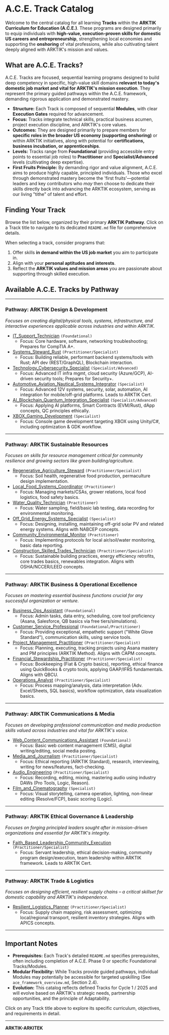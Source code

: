 # A.C.E. Track Catalog

Welcome to the central catalog for all learning **Tracks** within the **ARKTIK Curriculum for Education (A.C.E.)**. These programs are designed primarily to equip individuals with **high-value, execution-proven skills for domestic US careers and entrepreneurship**, strengthening local economies and supporting the **onshoring** of vital professions, while also cultivating talent deeply aligned with ARKTIK's mission and values.

## What are A.C.E. Tracks?

A.C.E. Tracks are focused, sequential learning programs designed to build deep competency in specific, high-value skill domains **relevant to today's domestic job market and vital for ARKTIK's mission execution**. They represent the primary guided pathways within the A.C.E. framework, demanding rigorous application and demonstrated mastery.

*   **Structure:** Each Track is composed of sequential **Modules**, with clear **Execution Gates** required for advancement.
*   **Focus:** Tracks integrate technical skills, practical business acumen, project execution discipline, and ARKTIK's core values.
*   **Outcomes:** They are designed primarily to prepare members for **specific roles in the broader US economy (supporting onshoring)** or within ARKTIK initiatives, along with potential for **certifications, business incubation, or apprenticeships**.
*   **Levels:** Tracks range from **Foundational** (providing accessible entry points to essential job roles) to **Practitioner** and **Specialist/Advanced** levels (cultivating deep expertise).
*   **First Fruits Principle:** By demanding rigor and value alignment, A.C.E. aims to produce highly capable, principled individuals. Those who excel through demonstrated mastery become the 'first fruits'—potential leaders and key contributors who *may* then choose to dedicate their skills directly back into advancing the ARKTIK ecosystem, serving as our living "tithe" of talent and effort.

## Finding Your Track

Browse the list below, organized by their primary **ARKTIK Pathway**. Click on a Track title to navigate to its dedicated `README.md` file for comprehensive details.

When selecting a track, consider programs that:
1.  Offer skills **in demand within the US job market** you aim to participate in.
2.  Align with your **personal aptitudes and interests**.
3.  Reflect the **ARKTIK values and mission areas** you are passionate about supporting through skilled execution.

## Available A.C.E. Tracks by Pathway

---

### Pathway: ARKTIK Design & Development
_Focuses on creating digital/physical tools, systems, infrastructure, and interactive experiences applicable across industries and within ARKTIK._

*   [IT_Support_Technician](./IT_Support_Technician/README.md) `(Foundational)`
    *   Focus: Core hardware, software, networking troubleshooting; Prepares for CompTIA A+.
*   [Systems_Steward_Rust](./Systems_Steward_Rust/README.md) `(Practitioner/Specialist)`
    *   Focus: Building reliable, performant backend systems/tools with Rust; API dev (REST/GraphQL), Blockchain interaction.
*   [Technology_Cybersecurity_Specialist](./Technology_Cybersecurity_Specialist/README.md) `(Specialist/Advanced)`
    *   Focus: Advanced IT infra mgmt, cloud security (Azure/GCP), AI-driven security tools; Prepares for Security+.
*   [Automotive_Aviation_Nautical_Systems_Integrator](./Automotive_Aviation_Nautical_Systems_Integrator/README.md) `(Specialist)`
    *   Focus: Advanced 12V systems, security, solar, automation, AI integration for mobile/off-grid platforms. Leads to ARKTIK Cert.
*   [AI_Blockchain_Quantum_Integration_Specialist](./AI_Blockchain_Quantum_Integration_Specialist/README.md) `(Specialist/Advanced)`
    *   Focus: Applying AI platforms, Smart Contracts (EVM/Rust), dApp concepts, QC principles ethically.
*   [XBOX_Gaming_Development](./XBOX_Gaming_Development/README.md) `(Specialist)`
    *   Focus: Console game development targeting XBOX using Unity/C#, including optimization & GDK workflow.

---

### Pathway: ARKTIK Sustainable Resources
_Focuses on skills for resource management critical for community resilience and growing sectors like green building/agriculture._

*   [Regenerative_Agriculture_Steward](./Regenerative_Agriculture_Steward/README.md) `(Practitioner/Specialist)`
    *   Focus: Soil health, regenerative food production, permaculture design implementation.
*   [Local_Food_Systems_Coordinator](./Local_Food_Systems_Coordinator/README.md) `(Practitioner)`
    *   Focus: Managing markets/CSAs, grower relations, local food logistics, food safety basics.
*   [Water_Quality_Technician](./Water_Quality_Technician/README.md) `(Practitioner)`
    *   Focus: Water sampling, field/basic lab testing, data recording for environmental monitoring.
*   [Off_Grid_Energy_Systems_Specialist](./Off_Grid_Energy_Systems_Specialist/README.md) `(Specialist)`
    *   Focus: Designing, installing, maintaining off-grid solar PV and related energy systems. Aligns with NABCEP concepts.
*   [Community_Environmental_Monitor](./Community_Environmental_Monitor/README.md) `(Practitioner)`
    *   Focus: Implementing protocols for local air/soil/water monitoring, basic data reporting.
*   [Construction_Skilled_Trades_Technician](./Construction_Skilled_Trades_Technician/README.md) `(Practitioner/Specialist)`
    *   Focus: Sustainable building practices, energy efficiency retrofits, core trades basics, renewables integration. Aligns with OSHA/NCCER/LEED concepts.

---

### Pathway: ARKTIK Business & Operational Excellence
_Focuses on mastering essential business functions crucial for any successful organization or venture._

*   [Business_Ops_Assistant](./Business_Ops_Assistant/README.md) `(Foundational)`
    *   Focus: Admin tasks, data entry, scheduling, core tool proficiency (Asana, Salesforce, QB basics via free tiers/simulations).
*   [Customer_Service_Professional](./Customer_Service_Professional/README.md) `(Foundational/Practitioner)`
    *   Focus: Providing exceptional, empathetic support ("White Glove Standard"), communication skills, using service tools.
*   [Project_Management_Practitioner](./Project_Management_Practitioner/README.md) `(Practitioner/Specialist)`
    *   Focus: Planning, executing, tracking projects using Asana mastery and PM principles (ARKTIK Method). Aligns with CAPM concepts.
*   [Financial_Stewardship_Practitioner](./Financial_Stewardship_Practitioner/README.md) `(Practitioner/Specialist)`
    *   Focus: Bookkeeping (Fiat & Crypto basics), reporting, ethical finance using QuickBooks & crypto tools, applying GAAP/IFRS fundamentals. Aligns with QBCU.
*   [Operations_Analyst](./Operations_Analyst/README.md) `(Practitioner/Specialist)`
    *   Focus: Process mapping/analysis, data interpretation (Adv. Excel/Sheets, SQL basics), workflow optimization, data visualization basics.

---

### Pathway: ARKTIK Communications & Media
_Focuses on developing professional communication and media production skills valued across industries and vital for ARKTIK's voice._

*   [Web_Content_Communications_Assistant](./Web_Content_Communications_Assistant/README.md) `(Foundational)`
    *   Focus: Basic web content management (CMS), digital writing/editing, social media posting.
*   [Media_and_Journalism](./Media_and_Journalism/README.md) `(Practitioner/Specialist)`
    *   Focus: Ethical reporting (ARKTIK Standard), research, interviewing, writing for news/features, fact-checking.
*   [Audio_Engineering](./Audio_Engineering/README.md) `(Practitioner/Specialist)`
    *   Focus: Recording, editing, mixing, mastering audio using industry DAWs (Pro Tools, Logic, Reason).
*   [Film_and_Cinematography](./Film_and_Cinematography/README.md) `(Specialist)`
    *   Focus: Visual storytelling, camera operation, lighting, non-linear editing (Resolve/FCP), basic scoring (Logic).

---

### Pathway: ARKTIK Ethical Governance & Leadership
_Focuses on forging principled leaders sought after in mission-driven organizations and essential for ARKTIK's integrity._

*   [Faith_Based_Leadership_Community_Execution](./Faith_Based_Leadership_Community_Execution/README.md) `(Practitioner/Specialist)`
    *   Focus: Servant leadership, ethical decision-making, community program design/execution, team leadership within ARKTIK framework. Leads to ARKTIK Cert.

---

### Pathway: ARKTIK Trade & Logistics
_Focuses on designing efficient, resilient supply chains – a critical skillset for domestic capability and ARKTIK's independence._

*   [Resilient_Logistics_Planner](./Resilient_Logistics_Planner/README.md) `(Practitioner/Specialist)`
    *   Focus: Supply chain mapping, risk assessment, optimizing local/regional transport, resilient inventory strategies. Aligns with APICS concepts.

---

## Important Notes

*   **Prerequisites:** Each Track's detailed `README.md` specifies prerequisites, often including completion of A.C.E. Phase 0 or specific Foundational Tracks/Modules.
*   **Modular Flexibility:** While Tracks provide guided pathways, individual Modules may potentially be accessible for targeted upskilling (See `ace_framework_overview.md`, Section 2.4).
*   **Evolution:** This catalog reflects defined Tracks for Cycle 1 / 2025 and will evolve based on ARKTIK's strategic needs, partnership opportunities, and the principle of Adaptability.

Click on any Track title above to explore its specific curriculum, objectives, and requirements in detail.

---
**ARKTIK-ARKITEK**
